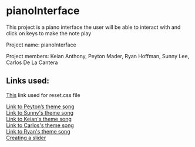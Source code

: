 # pianoInterface
This project is a piano interface the user will be able to interact with and click on keys to make the note play

Project name: pianoInterface

Project members: Keian Anthony, Peyton Mader, Ryan Hoffman, Sunny Lee, Carlos De La Cantera

## Links used:

[This](https://meyerweb.com/eric/tools/css/reset/) link used for reset.css file

[Link to Peyton’s theme song](https://www.youtube.com/watch?v=j65RC4Tg1D8)  
[Link to Sunny's theme song](https://www.youtube.com/watch?v=x2NzoLMWAwQ)  
[Link to Keian's theme song](https://www.youtube.com/watch?v=U7sV6x4_ulE)  
[Link to Carlos's theme song](https://www.youtube.com/watch?v=s9qPSGO30-o)  
[Link to Ryan's theme song](https://www.youtube.com/watch?v=zCRzE_pIUig)  
[Creating a slider](https://stackoverflow.com/questions/46885310/create-slider-selection-from-radio-button)



